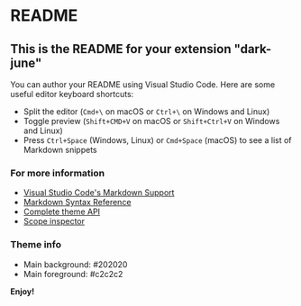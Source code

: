 # README
## This is the README for your extension "dark-june"
You can author your README using Visual Studio Code.  Here are some useful editor keyboard shortcuts:

* Split the editor (`Cmd+\` on macOS or `Ctrl+\` on Windows and Linux)
* Toggle preview (`Shift+CMD+V` on macOS or `Shift+Ctrl+V` on Windows and Linux)
* Press `Ctrl+Space` (Windows, Linux) or `Cmd+Space` (macOS) to see a list of Markdown snippets

### For more information
* [Visual Studio Code's Markdown Support](http://code.visualstudio.com/docs/languages/markdown)
* [Markdown Syntax Reference](https://help.github.com/articles/markdown-basics/)
* [Complete theme API](https://code.visualstudio.com/api/references/theme-color)
* [Scope inspector](https://code.visualstudio.com/api/language-extensions/syntax-highlight-guide#scope-inspector)

### Theme info
* Main background: #202020
* Main foreground: #c2c2c2

**Enjoy!**
